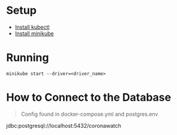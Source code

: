 # Setup
- [Install kubectl](https://kubernetes.io/docs/tasks/tools/install-kubectl/)
- [Install minikube](https://kubernetes.io/docs/tasks/tools/install-minikube/)

# Running
`minikube start --driver=<driver_name>`

# How to Connect to the Database
>Config found in docker-compose.yml and postgres.env

jdbc:postgresql://localhost:5432/coronawatch